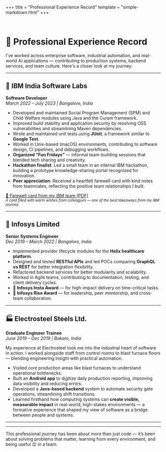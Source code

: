 +++
title = "Professional Experience Record"
template = "simple-markdown.html"
+++

<br/>

# 💼 Professional Experience Record

I've worked across enterprise software, industrial automation, and real-world AI applications — contributing to production systems, backend services, and team culture. Here's a closer look at my journey:

---

## 🏢 IBM India Software Labs  
**Software Developer**  
*March 2022 – July 2023 | Bangalore, India*

- Developed and maintained Social Program Management (SPM) and Child Welfare modules using Java and the Curam framework.
- Improved build stability and application security by resolving OSS vulnerabilities and streamlining Maven dependencies.
- Wrote and maintained unit tests using **JUnit**, a framework similar to **Google Test**.
- Worked in Unix-based (macOS) environments, contributing to software design, CI pipelines, and debugging workflows.
- **Organized “Fun Fridays”** — informal team-building sessions that blended tech sharing and creativity.
- **Hackathon finalist**: Led a small team in an internal IBM hackathon, building a prototype knowledge-sharing portal recognized for innovation.
- **Peer appreciation**: Received a heartfelt farewell card with kind notes from teammates, reflecting the positive team relationships I built.

[📄 Farewell card from my IBM team (PDF)](/merativeCard.pdf)  
<small><i>A card filled with warm wishes from colleagues — one of the best takeaways from my IBM journey.</i></small>


---

## 🏥 Infosys Limited  
**Senior Systems Engineer**  
*Dec 2019 – March 2022 | Bangalore, India*

- Implemented provider lifecycle modules for the **Helix healthcare platform**.
- Designed and tested **RESTful APIs** and led POCs comparing **GraphQL vs REST** for better integration flexibility.
- Refactored backend services for better modularity and scalability.
- Worked in Agile teams, contributing to documentation, testing, and client delivery cycles.
- 🏅 **Infosys Insta Award** — for high-impact delivery on time-critical tasks.
- 🥇 **Infosys Rise Award** — for leadership, peer mentorship, and cross-team collaboration.

---

## 🏭 Electrosteel Steels Ltd.  
**Graduate Engineer Trainee**  
*June 2019 – Dec 2019 | Bokaro, India*

My experience at Electrosteel took me into the industrial heart of software in action. I worked alongside staff from control rooms to blast furnace floors — blending engineering insight with practical automation.

- Visited core production areas like blast furnaces to understand operational bottlenecks.
- Built an **Android app** to digitize daily production reporting, improving data visibility and reducing errors.
- Developed a **Java-based backend** system to automate security gate operations, streamlining shift transitions.
- Learned firsthand how computing systems can **create visible, measurable impact** in real-world, high-stakes environments — a formative experience that shaped my view of software as a bridge between people and systems.

---

<!-- ## 🌟 Highlights Beyond the Resume

- 🏆 **IBM Hackathon Finalist** — recognized for rapid prototyping and user-centric design.
- 🥇 **Infosys Insta & Rise Awards** — performance and collaboration excellence.
- 🎉 **Fun Fridays Organizer** — fostering team culture and creative expression.
- 💌 **Peer Recognition** — farewell card filled with appreciation from colleagues. -->

---

This professional journey has been about more than just code — it’s been about solving problems that matter, learning from every environment, and being useful 😉 in a team.

